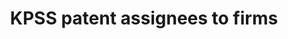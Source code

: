 ---
layout: default
citation: 'Kogan, L., Papanikolaou, D., Seru, A. and Stoffman, N., 2017. Technological
  innovation, resource allocation, and growth. Quarterly Journal of Economics, 132(2),
  pp. 665-712. '
contributors: Gin Xiaojin Zheng, Winston Xu, Siqi Xue, Kogan, L., Dimitris Papanikolaou,
  Amit Seru, Stoffman, N.
cost: free
description: 'We propose a new measure of the economic importance of each innovation.
  Our measure uses newly collected data on patents issued to U.S. firms in the 1926
  to 2010 period, combined with the stock market response to news about patents. Our
  patent-level estimates of private economic value are positively related to the scientific
  value of these patents, as measured by the number of citations the patent receives
  in the future.


  This data provides an updated data series for KPSS values and forward citations,
  a patent number to the CRSP "permno" match and a patent number to CPC class match.'
last_edit: Mon, 19 Jun 2023 16:35:55 GMT
location: https://github.com/KPSS2017/Technological-Innovation-Resource-Allocation-and-Growth-Extended-Data
maintained_by: 'Please contact Dimitris Papanikolaou (d-papanikolaou@kellogg.northwestern.edu)
  or Amit Seru (aseru@stanford.edu) for any questions regarding the data.

  '
open_access: 'FALSE'
related_publications: https://academic.oup.com/qje/article-abstract/132/2/665/3076284?redirectedFrom=fulltext&login=false
shortname: kpss
timeframe: 1926-2022
title: KPSS patent assignees to firms
uuid: f785ec00-48fc-460e-b335-9bdc28bd1084
versioning: 'TRUE'
---